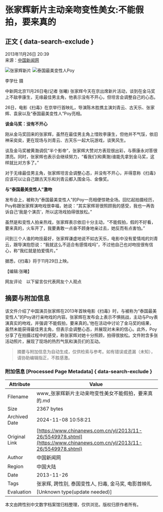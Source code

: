 # 张家辉新片主动亲吻变性美女:不能假拍，要来真的 

## 正文 { data-search-exclude }


2013年11月26日 20:39  
来源：[中国新闻网](http://www.chinanews.com/)

![张家辉新片](http://www.chinanews.com/fileftp/2020/03/2020-03-11/U194P4T47D46410F978DT20200311093349.jpg)
![泰国最美变性人Poy](http://www.chinanews.com/fileftp/2020/03/2020-03-11/U194P4T47D46410F977DT20200311083723.jpg)

李学仕 摄

中新网北京11月26日电(记者 张曦) 张家辉今天在京出席新片活动，谈到在金马奖上不敌李康生，无缘最佳男主角，他表示没有不开心，但坦言会调整自己的心态。

26日，电影《扫毒》在京举行首映礼，导演陈木胜携主演刘青云、古天乐、张家辉、袁泉以及“泰国最美变性人”Poy亮相。

**谈金马奖：没有不开心**

刚从金马奖回来的张家辉，虽然在最佳男主角上惜败李康生，但他并不气馁，依旧神采奕奕，更在现场与刘青云、古天乐一起大玩游戏，谈笑风生。

谈及金马奖被黄渤调侃“半个影帝”，张家辉大赞对方表现很出彩，与蔡康永对答很漂亮。同时，张家辉也表示会继续努力，“看我们(和黄渤)谁能先拿到金马奖，这样就比对方多了。”

对于无缘最佳男主角，张家辉坦言会调整心态，并没有不开心，并得意称《扫毒》应该可以让自己跟古天乐和刘青云都入围金马、金像奖。

**与“泰国最美变性人”激吻**

发布会上，被称为“泰国最美变性人”的Poy一亮相便惊艳全场。回忆起拍摄经历，Poy称跟张家辉演吻戏很幸福，她说：“其实家辉哥很照顾我的感受，我也一再告诉自己‘我是个演员’，所以这场戏拍得很放松。”

虽然是和变性人拍亲热戏，张家辉表示依旧十分主动，“不能假拍，假的不好看，要来真的，火车开了，我要勇敢一点奋不顾身地亲过去，她反而有点害怕。”

问到三个人谁的吻技最好，张家辉谦虚地说不如古天乐，电影中没有爱情戏的刘青云，跟导演抱怨说：“我就这么不适合有感情戏吗”，不过他自己也对吻技很有信心，称“我红就是拍爱情片。”

据悉，《扫毒》将于11月29日上映。

【编辑:张曦】  

网友评论　以下留言仅代表网友个人观点
<!-- tcd_original_link https://www.chinanews.com.cn/yl/2013/11-26/5549978.shtml -->
## 摘要与附加信息

<!-- tcd_abstract -->
该文件介绍了中国演员张家辉在2013年首映电影《扫毒》时，与被称为“泰国最美变性人”的Poy进行亲吻戏的内容。张家辉在发布会上表示不惧挑战，主动与Poy表演真实的吻戏，并强调‘不能假拍，要来真的。’他在活动中讨论了金马奖的结果，虽然未能获得最佳男主角，但表示会调整心态，并展现对未来的信心。此外，Poy分享了在拍摄过程中的感受，称张家辉对她十分照顾，拍得很放松。文件附含多张活动照片，展现了现场的热烈气氛和演员们的互动。
<!-- tcd_abstract_end -->

> 摘要与附加信息为自动生成，仅供检索与参考。如有错误或遗漏（未知），请协助编辑指正，不胜感激。

### 附加信息 [Processed Page Metadata] { data-search-exclude }

| Attribute       | Value                                  |
|-----------------|----------------------------------------|
| Filename        | www_张家辉新片主动亲吻变性美女不能假拍，要来真的.md                             |
| Size            | 2367 bytes                           |
| Archived Date   | 2024-11-08 10:58:21                             |
| Original Link   | [https://www.chinanews.com.cn/yl/2013/11-26/5549978.shtml](https://www.chinanews.com.cn/yl/2013/11-26/5549978.shtml)                       |
| Author          | 中国新闻网                               |
| Region          | 中国大陆                               |
| Date            | 2013-11-26                                 |
| Tags            | 张家辉, 跨性别, 泰国变性人, 扫毒, 金马奖, 电影首映礼                                 |
| Evaluation            | [Unknown type(update needed)]                                 |
<!-- tcd_table_end -->

本文由跨性别中文数字档案馆归档整理，仅供浏览。版权归原作者所有。
